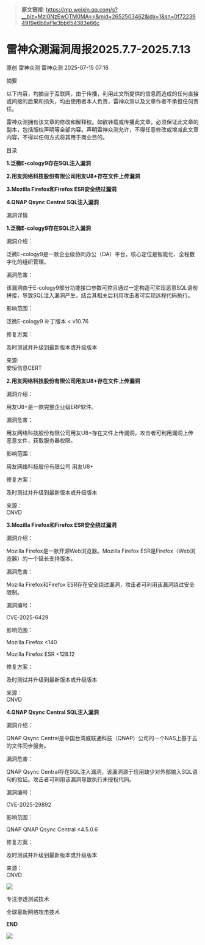 > **原文链接**: https://mp.weixin.qq.com/s?__biz=MzI0NzEwOTM0MA==&mid=2652503462&idx=1&sn=0f722394919e6b8af1e3bb654383e66c

#  雷神众测漏洞周报2025.7.7-2025.7.13  
原创 雷神众测  雷神众测   2025-07-15 07:16  
  
摘要  
  
  
以下内容，均摘自于互联网，由于传播，利用此文所提供的信息而造成的任何直接或间接的后果和损失，均由使用者本人负责，雷神众测以及文章作者不承担任何责任。  
  
  
雷神众测拥有该文章的修改和解释权。如欲转载或传播此文章，必须保证此文章的副本，包括版权声明等全部内容。声明雷神众测允许，不得任意修改或增减此文章内容，不得以任何方式将其用于商业目的。  
  
  
目录  
  
  
**1.泛微E-cology9存在SQL注入漏洞**  
  
**2.用友网络科技股份有限公司用友U8+存在文件上传漏洞**  
  
**3.Mozilla Firefox和Firefox ESR安全绕过漏洞**  
  
**4.QNAP Qsync Central SQL注入漏洞**  
  
  
漏洞详情  
  
**1.泛微E-cology9存在SQL注入漏洞**  
  
  
漏洞介绍：  
  
泛微E-cology9是一款企业级协同办公（OA）平台，核心定位是智能化、全程数字化的组织管理‌‌。  
  
  
漏洞危害：  
  
该漏洞由于E-cology9部分功能接口参数可控且通过一定构造可实现恶意SQL语句拼接，导致SQL注入漏洞产生，结合其相关后利用攻击者可实现远程代码执行。  
  
  
影响范围：  
  
泛微E-cology9 补丁版本 < v10.76  
  
  
修复方案：  
  
及时测试并升级到最新版本或升级版本  
  
  
来源:  
安恒信息CERT  
  
**2.用友网络科技股份有限公司用友U8+存在文件上传漏洞**  
  
  
漏洞介绍：  
  
用友U8+是一款完整企业级ERP软件。  
  
  
漏洞危害：  
  
用友网络科技股份有限公司用友U8+存在文件上传漏洞，攻击者可利用漏洞上传恶意文件，获取服务器权限。  
  
  
影响范围：  
  
用友网络科技股份有限公司 用友U8+  
  
  
修复方案：  
  
及时测试并升级到最新版本或升级版本  
  
  
来源：  
CNVD  
  
  
**3.Mozilla Firefox和Firefox ESR安全绕过漏洞**  
  
  
漏洞介绍：  
  
Mozilla Firefox是一款开源Web浏览器。Mozilla Firefox ESR是Firefox（Web浏览器）的一个延长支持版本。  
  
  
漏洞危害：  
  
Mozilla Firefox和Firefox ESR存在安全绕过漏洞，攻击者可利用该漏洞绕过安全限制。  
  
  
漏洞编号：  
  
CVE-2025-6429  
  
  
影响范围：  
  
Mozilla Firefox <140  
  
Mozilla Firefox ESR <128.12  
  
  
修复方案：  
  
及时测试并升级到最新版本或升级版本  
  
  
来源：  
CNVD  
  
**4.QNAP Qsync Central SQL注入漏洞**  
  
  
漏洞介绍：  
  
QNAP Qsync Central是中国台湾威联通科技（QNAP）公司的一个NAS上基于云的文件同步服务。  
  
  
漏洞危害：  
  
QNAP Qsync Central存在SQL注入漏洞，该漏洞源于应用缺少对外部输入SQL语句的验证。攻击者可利用该漏洞导致执行未授权代码。  
  
  
漏洞编号：  
  
CVE-2025-29892  
  
  
影响范围：  
  
QNAP QNAP Qsync Central <4.5.0.6  
  
  
修复方案：  
  
及时测试并升级到最新版本或升级版本  
  
  
来源：  
CNVD  
  
  
  
  
  
  
![](https://mmbiz.qpic.cn/mmbiz_jpg/HxO8NorP4JVq84pLiaHcYMRnh2k3iak8xm0HNSia4j2cQEicIibfWeBqe4POFWMDmsX5ezAjlxicZfDLg1diaYpZffibjw/640?wx_fmt=jpeg&from=appmsg "")  
  
专注渗透测试技术  
  
全球最新网络攻击技术  
  
  
**END**  
  
![](https://mmbiz.qpic.cn/mmbiz_jpg/HxO8NorP4JVq84pLiaHcYMRnh2k3iak8xmTu3sgLbLCofnwk5AliboZIEzWwMWic7uX11bkuPuSRBLZGZBrm3uibh4A/640?wx_fmt=jpeg&from=appmsg "")  
  
  
  
